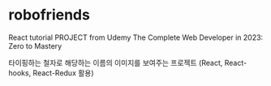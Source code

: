 # robofriends
React tutorial PROJECT from Udemy The Complete Web Developer in 2023: Zero to Mastery

타이핑하는 철자로 해당하는 이름의 이미지를 보여주는 프로젝트
(React, React-hooks, React-Redux 활용)
